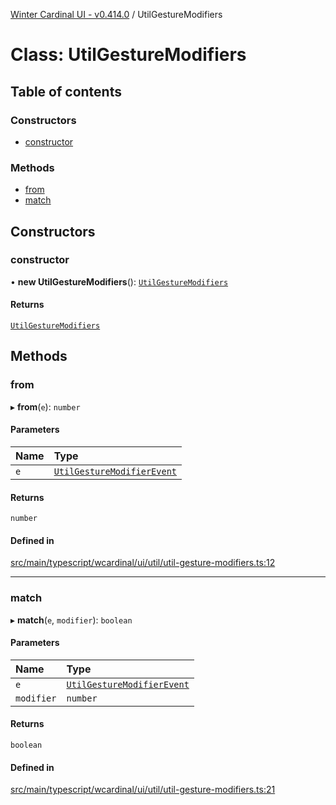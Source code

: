 [Winter Cardinal UI - v0.414.0](../index.md) / UtilGestureModifiers

# Class: UtilGestureModifiers

## Table of contents

### Constructors

- [constructor](UtilGestureModifiers.md#constructor)

### Methods

- [from](UtilGestureModifiers.md#from)
- [match](UtilGestureModifiers.md#match)

## Constructors

### constructor

• **new UtilGestureModifiers**(): [`UtilGestureModifiers`](UtilGestureModifiers.md)

#### Returns

[`UtilGestureModifiers`](UtilGestureModifiers.md)

## Methods

### from

▸ **from**(`e`): `number`

#### Parameters

| Name | Type |
| :------ | :------ |
| `e` | [`UtilGestureModifierEvent`](../index.md#utilgesturemodifierevent) |

#### Returns

`number`

#### Defined in

[src/main/typescript/wcardinal/ui/util/util-gesture-modifiers.ts:12](https://github.com/winter-cardinal/winter-cardinal-ui/blob/v0.414.0/src/main/typescript/wcardinal/ui/util/util-gesture-modifiers.ts#L12)

___

### match

▸ **match**(`e`, `modifier`): `boolean`

#### Parameters

| Name | Type |
| :------ | :------ |
| `e` | [`UtilGestureModifierEvent`](../index.md#utilgesturemodifierevent) |
| `modifier` | `number` |

#### Returns

`boolean`

#### Defined in

[src/main/typescript/wcardinal/ui/util/util-gesture-modifiers.ts:21](https://github.com/winter-cardinal/winter-cardinal-ui/blob/v0.414.0/src/main/typescript/wcardinal/ui/util/util-gesture-modifiers.ts#L21)
